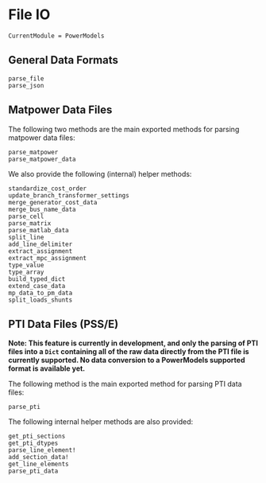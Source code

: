 # File IO

```@meta
CurrentModule = PowerModels
```

## General Data Formats

```@docs
parse_file
parse_json
```

## Matpower Data Files

The following two methods are the main exported methods for parsing matpower data files:

```@docs
parse_matpower
parse_matpower_data
```

We also provide the following (internal) helper methods:

```@docs
standardize_cost_order
update_branch_transformer_settings
merge_generator_cost_data
merge_bus_name_data
parse_cell
parse_matrix
parse_matlab_data
split_line
add_line_delimiter
extract_assignment
extract_mpc_assignment
type_value
type_array
build_typed_dict
extend_case_data
mp_data_to_pm_data
split_loads_shunts
```

## PTI Data Files (PSS/E)

**Note: This feature is currently in development, and only the parsing of PTI
files into a `Dict` containing all of the raw data directly from the PTI file
is currently supported. No data conversion to a PowerModels supported format
is available yet.**

The following method is the main exported method for parsing PTI data files:

```@docs
parse_pti
```

The following internal helper methods are also provided:

```@docs
get_pti_sections
get_pti_dtypes
parse_line_element!
add_section_data!
get_line_elements
parse_pti_data
```